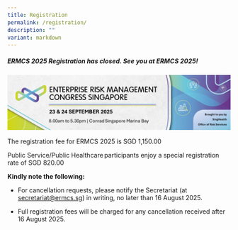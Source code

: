 ```yaml
---
title: Registration
permalink: /registration/
description: ""
variant: markdown
---
```

##### **ERMCS 2025 Registration has closed. See you at ERMCS 2025!**
![](/images/ERMCS%202025/ERMCS_2025_banner_for_website_reg_section_v1.png)

 

The registration fee for ERMCS 2025 is SGD 1,150.00

Public Service/Public Healthcare participants enjoy a special registration rate of SGD 820.00

**Kindly note the following:**

* For cancellation requests, please notify the Secretariat (at secretariat@ermcs.sg) in writing, no later than 16 August 2025.

* Full registration fees will be charged for any cancellation received after 16 August 2025.